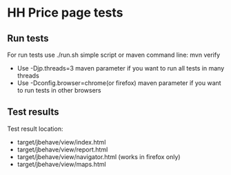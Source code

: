 # HH Price page tests

## Run tests

For run tests use ./run.sh simple script or maven command line:
mvn verify

- Use -Djp.threads=3 maven parameter if you want to run all tests in many threads
- Use -Dconfig.browser=chrome(or firefox) maven parameter if you want to run tests in other browsers

## Test results

Test result location:
- target/jbehave/view/index.html
- target/jbehave/view/report.html
- target/jbehave/view/navigator.html (works in firefox only)
- target/jbehave/view/maps.html

